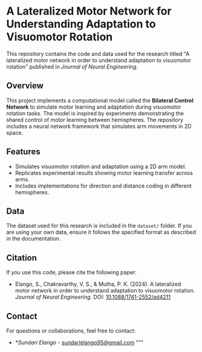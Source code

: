 # A Lateralized Motor Network for Understanding Adaptation to Visuomotor Rotation

This repository contains the code and data used for the research titled "A lateralized motor network in order to understand adaptation to visuomotor rotation" published in *Journal of Neural Engineering*.

## Overview

This project implements a computational model called the **Bilateral Control Network** to simulate motor learning and adaptation during visuomotor rotation tasks. The model is inspired by experiments demonstrating the shared control of motor learning between hemispheres. The repository includes a neural network framework that simulates arm movements in 2D space.

## Features

- Simulates visuomotor rotation and adaptation using a 2D arm model.
- Replicates experimental results showing motor learning transfer across arms.
- Includes implementations for direction and distance coding in different hemispheres.

## Data

The dataset used for this research is included in the `dataset/` folder. If you are using your own data, ensure it follows the specified format as described in the documentation.

## Citation

If you use this code, please cite the following paper:
- Elango, S., Chakravarthy, V. S., & Mutha, P. K. (2024). A lateralized motor network in order to understand adaptation to visuomotor rotation. *Journal of Neural Engineering*. DOI: [10.1088/1741-2552/ad4211](https://pubmed.ncbi.nlm.nih.gov/38653251/)

## Contact

For questions or collaborations, feel free to contact:
- **Sundari Elango* - [sundarielango95@gmail.com](mailto:sundarielango95@gmail.com)
"""
